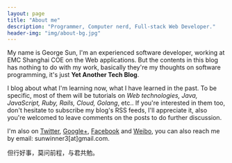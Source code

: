```yaml
---
layout: page
title: "About me"
description: "Programmer, Computer nerd, Full-stack Web Developer."
header-img: "img/about-bg.jpg"
---
```


My name is George Sun, I'm an experienced software developer, working at EMC Shanghai COE on the Web applications. But the contents in this blog has nothing to do with my work, basically they're my thoughts on software programming, it's just **Yet Another Tech Blog**.

I blog about what I'm learning now, what I have learned in the past. To be specific, most of them will be tutorials on *Web technologies, Java, JavaScript, Ruby, Rails, Cloud, Golang*, etc.. If you're interested in them too, don't  hesitate to subscribe my blog's RSS feeds, I'll appreciate it, also you're welcomed to leave comments on the posts to do further discussion.

I'm also on [Twitter](https://twitter.com/kui_sun), [Google+](https://plus.google.com/u/0/103092209824087504629), [Facebook](https://www.facebook.com/kui.sun.71) and [Weibo](http://weibo.com/1994207995/profile), you can also reach me by email: sunwinner3[at]gmail.com.

但行好事，莫问前程，与君共勉。
